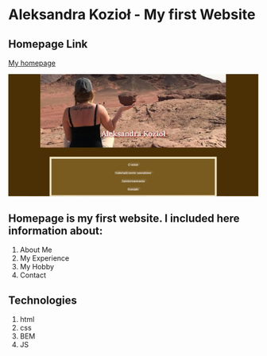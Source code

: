 # Aleksandra Kozioł - My first Website
## Homepage Link 
[My homepage ](https://aleks-andra-code.github.io/Homepage/) 
 
![Screenshot of page](https://github.com/Aleks-andra-code/Homepage/blob/main/images/Screenshot.jpg?raw=true)

## Homepage is my first website. I included here information about:
1. About Me
2. My Experience
3. My Hobby 
4. Contact 

## Technologies
1. html
2. css
3. BEM
4. JS

